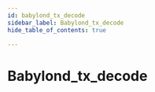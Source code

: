 ```yaml
---
id: babylond_tx_decode
sidebar_label: Babylond_tx_decode
hide_table_of_contents: true

---
```


# Babylond_tx_decode